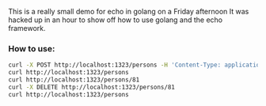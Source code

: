 This is a really small demo for echo in golang on a Friday afternoon
It was hacked up in an hour to show off how to use golang and the echo framework.

### How to use:

```sh
curl -X POST http://localhost:1323/persons -H 'Content-Type: application/json' -d '{"name": "Luuk", "age": 30}'
curl http://localhost:1323/persons
curl http://localhost:1323/persons/81
curl -X DELETE http://localhost:1323/persons/81
curl http://localhost:1323/persons
```
